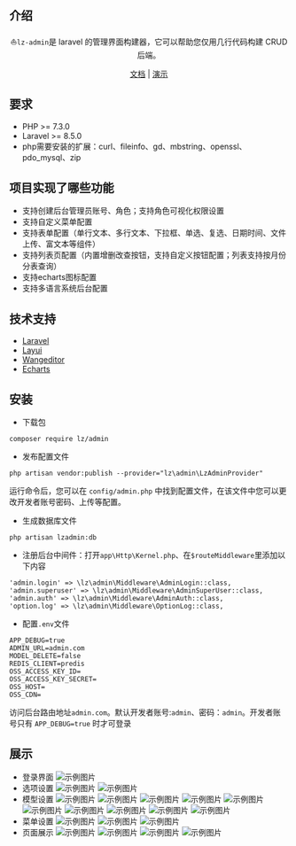 介绍
------------
<p align="center">⛵<code>lz-admin</code>是 laravel 的管理界面构建器，它可以帮助您仅用几行代码构建 CRUD 后端。</p>
<p align="center">
<a href="javascript:">文档</a> |
<a href="javascript:">演示</a>
</p>

要求
------------
 - PHP >= 7.3.0
 - Laravel >= 8.5.0
 - php需要安装的扩展：curl、fileinfo、gd、mbstring、openssl、pdo_mysql、zip
 
项目实现了哪些功能
------------

- 支持创建后台管理员账号、角色；支持角色可视化权限设置
- 支持自定义菜单配置
- 支持表单配置（单行文本、多行文本、下拉框、单选、复选、日期时间、文件上传、富文本等组件）
- 支持列表页配置（内置增删改查按钮，支持自定义按钮配置；列表支持按月份分表查询）
- 支持echarts图标配置
- 支持多语言系统后台配置

技术支持
------------

- [Laravel](https://learnku.com/docs/laravel/10.x)
- [Layui](https://layui.itze.cn/)
- [Wangeditor](https://www.wangeditor.com/)
- [Echarts](https://echarts.apache.org/examples/zh/index.html)

安装
------------

- 下载包
```
composer require lz/admin
```
- 发布配置文件
```
php artisan vendor:publish --provider="lz\admin\LzAdminProvider"
```
运行命令后，您可以在 `config/admin.php` 中找到配置文件，在该文件中您可以更改开发者账号密码、上传等配置。

- 生成数据库文件
```
php artisan lzadmin:db
```
- 注册后台中间件：打开`app\Http\Kernel.php`、在`$routeMiddleware`里添加以下内容
```
'admin.login' => \lz\admin\Middleware\AdminLogin::class,
'admin.superuser' => \lz\admin\Middleware\AdminSuperUser::class,
'admin.auth' => \lz\admin\Middleware\AdminAuth::class,
'option.log' => \lz\admin\Middleware\OptionLog::class,
```

- 配置`.env`文件
```
APP_DEBUG=true
ADMIN_URL=admin.com
MODEL_DELETE=false
REDIS_CLIENT=predis
OSS_ACCESS_KEY_ID=
OSS_ACCESS_KEY_SECRET=
OSS_HOST=
OSS_CDN= 
```
访问后台路由地址`admin.com`。默认开发者账号:`admin`、密码：`admin`。开发者账号只有 `APP_DEBUG=true` 时才可登录      

展示
------------
- 登录界面
![示例图片](https://raw.githubusercontent.com/markone496/lz-admin/refs/heads/master/src/images/login.png)
- 选项设置
![示例图片](https://raw.githubusercontent.com/markone496/lz-admin/refs/heads/master/src/images/option1.png)
![示例图片](https://raw.githubusercontent.com/markone496/lz-admin/refs/heads/master/src/images/option2.png)
- 模型设置
![示例图片](https://raw.githubusercontent.com/markone496/lz-admin/refs/heads/master/src/images/model1.png)
![示例图片](https://raw.githubusercontent.com/markone496/lz-admin/refs/heads/master/src/images/model2.png)
![示例图片](https://raw.githubusercontent.com/markone496/lz-admin/refs/heads/master/src/images/model3.png)
![示例图片](https://raw.githubusercontent.com/markone496/lz-admin/refs/heads/master/src/images/model4.png)
![示例图片](https://raw.githubusercontent.com/markone496/lz-admin/refs/heads/master/src/images/model5.png)
![示例图片](https://raw.githubusercontent.com/markone496/lz-admin/refs/heads/master/src/images/model6.png)
![示例图片](https://raw.githubusercontent.com/markone496/lz-admin/refs/heads/master/src/images/model7.png)
![示例图片](https://raw.githubusercontent.com/markone496/lz-admin/refs/heads/master/src/images/model8.png)
![示例图片](https://raw.githubusercontent.com/markone496/lz-admin/refs/heads/master/src/images/model9.png)
![示例图片](https://raw.githubusercontent.com/markone496/lz-admin/refs/heads/master/src/images/model10.png)
- 菜单设置
![示例图片](https://raw.githubusercontent.com/markone496/lz-admin/refs/heads/master/src/images/menu1.png)
![示例图片](https://raw.githubusercontent.com/markone496/lz-admin/refs/heads/master/src/images/menu2.png)
![示例图片](https://raw.githubusercontent.com/markone496/lz-admin/refs/heads/master/src/images/menu3.png)
- 页面展示
![示例图片](https://raw.githubusercontent.com/markone496/lz-admin/refs/heads/master/src/images/index1.png)
![示例图片](https://raw.githubusercontent.com/markone496/lz-admin/refs/heads/master/src/images/index2.png)
![示例图片](https://raw.githubusercontent.com/markone496/lz-admin/refs/heads/master/src/images/index3.png)
![示例图片](https://raw.githubusercontent.com/markone496/lz-admin/refs/heads/master/src/images/index4.png)





